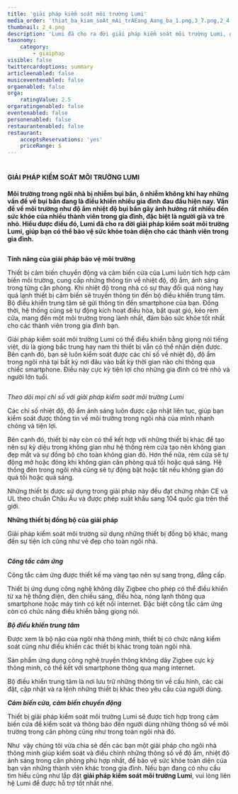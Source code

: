 ```yaml
---
title: 'giải pháp kiểm soát môi trường Lumi'
media_order: 'thiat_ba_kiam_soAt_mAi_trAEang_Aang_ba_1.png,3_7.png,2_4.png'
thumbnail: 2_4.png
description: 'Lumi đã cho ra đời giải pháp kiểm soát môi trường Lumi, giúp bạn có thể bảo vệ sức khỏe toàn diện cho các thành viên trong gia đình. ...'
taxonomy:
    category:
        - giaiphap
visible: false
twittercardoptions: summary
articleenabled: false
musiceventenabled: false
orgaenabled: false
orga:
    ratingValue: 2.5
orgaratingenabled: false
eventenabled: false
personenabled: false
restaurantenabled: false
restaurant:
    acceptsReservations: 'yes'
    priceRange: $
---
```


<h1><span style="font-size: 11pt;">GIẢI PH&Aacute;P KIỂM SO&Aacute;T M&Ocirc;I TRƯỜNG LUMI</span></h1>
<p><strong>M&ocirc;i trường trong ng&ocirc;i nh&agrave; bị nhiễm bụi bẩn, &ocirc; nhiễm kh&ocirc;ng kh&iacute; hay những vấn đề về bụi bẩn đang l&agrave; điều khiến nhiều gia đ&igrave;nh đau đầu hiện nay. Vấn đề về m&ocirc;i trường như độ ẩm nhiệt độ bụi bẩn g&acirc;y ảnh hưởng rất nhiều đến sức khỏe của nhiều th&agrave;nh vi&ecirc;n trong gia đ&igrave;nh, đặc biệt l&agrave; người gi&agrave; v&agrave; trẻ nhỏ. Hiểu được điều đ&oacute;, Lumi đ&atilde; cho ra đời giải ph&aacute;p kiểm so&aacute;t m&ocirc;i trường Lumi, gi&uacute;p bạn c&oacute; thể bảo vệ sức khỏe to&agrave;n diện cho c&aacute;c th&agrave;nh vi&ecirc;n trong gia đ&igrave;nh.</strong></p>
<p><img src="/newv1/tu-van-giai-phap/giai-phap-kiem-soat-moi-truong-lumi/2_4.png" alt="" /></p>
<p><strong>T&iacute;nh năng của giải ph&aacute;p bảo vệ m&ocirc;i trường</strong></p>
<p>Thiết bị cảm biến chuyển động v&agrave; cảm biến cửa của Lumi lu&ocirc;n t&iacute;ch hợp cảm biến m&ocirc;i trường, cung cấp những th&ocirc;ng tin về nhiệt độ, độ ẩm, &aacute;nh s&aacute;ng trong từng căn ph&ograve;ng. Khi nhiệt độ trong nh&agrave; c&oacute; sự thay đổi qu&aacute; n&oacute;ng hay qu&aacute; lạnh thiết bị cảm biến sẽ truyền th&ocirc;ng tin đến bộ điều khiển trung t&acirc;m. Bộ điều khiển trung t&acirc;m sẽ gửi th&ocirc;ng tin đến smartphone của bạn. Đồng thời, hệ thống cũng sẽ tự động k&iacute;ch hoạt điều h&ograve;a, bật quạt gi&oacute;, k&eacute;o r&egrave;m cửa, mang đến một m&ocirc;i trường trong l&agrave;nh nhất, đảm bảo sức khỏe tốt nhất cho c&aacute;c th&agrave;nh vi&ecirc;n trong gia đ&igrave;nh bạn.</p>
<p>Giải ph&aacute;p kiểm so&aacute;t m&ocirc;i trường Lumi c&oacute; thể điều khiển bằng giọng n&oacute;i tiếng việt, d&ugrave; l&agrave; giọng bắc trung hay nam th&igrave; thiết bị vẫn c&oacute; thể nhận diện được. B&ecirc;n cạnh đ&oacute;, bạn sẽ lu&ocirc;n kiểm so&aacute;t được c&aacute;c chỉ số về nhiệt độ, độ ẩm trong ng&ocirc;i nh&agrave; tại bất kỳ nơi đ&acirc;u v&agrave;o bất kỳ thời gian n&agrave;o chỉ th&ocirc;ng qua chiếc smartphone. Điều n&agrave;y cực kỳ tiện lợi cho những gia đ&igrave;nh c&oacute; trẻ nhỏ v&agrave; người lớn tuổi.</p>
<p><img src="/newv1/tu-van-giai-phap/giai-phap-kiem-soat-moi-truong-lumi/3_7.png" alt="" /></p>
<p><em>Theo d&otilde;i mọi chỉ số với giải ph&aacute;p kiểm so&aacute;t m&ocirc;i trường Lumi</em></p>
<p>C&aacute;c chỉ số nhiệt độ, độ ẩm &aacute;nh s&aacute;ng lu&ocirc;n được cập nhật li&ecirc;n tục, gi&uacute;p bạn kiểm so&aacute;t được th&ocirc;ng tin về m&ocirc;i trường trong ng&ocirc;i nh&agrave; của m&igrave;nh nhanh ch&oacute;ng v&agrave; tiện lợi.</p>
<p>B&ecirc;n cạnh đ&oacute;, thiết bị n&agrave;y c&ograve;n c&oacute; thể kết hợp với những thiết bị kh&aacute;c để tạo n&ecirc;n sự kỳ diệu trong kh&ocirc;ng gian như hệ thống r&egrave;m cửa tạo n&ecirc;n kh&ocirc;ng gian đẹp mắt v&agrave; sự đồng bộ cho to&agrave;n kh&ocirc;ng gian đ&oacute;. Hơn thế nữa, r&egrave;m cửa sẽ tự động mở hoặc đ&oacute;ng khi kh&ocirc;ng gian căn ph&ograve;ng qu&aacute; tối hoặc qu&aacute; s&aacute;ng. Hệ thống đ&egrave;n trong ng&ocirc;i nh&agrave; cũng sẽ tự động bật hoặc tắt nếu kh&ocirc;ng gian đ&oacute; qu&aacute; tối hoặc qu&aacute; s&aacute;ng.</p>
<p>Những thiết bị được sử dụng trong giải ph&aacute;p n&agrave;y đều đạt chứng nhận CE v&agrave; UL theo chuẩn Ch&acirc;u &Acirc;u v&agrave; được ph&eacute;p xuất khẩu sang 104 quốc gia tr&ecirc;n thế giới.</p>
<p><strong>Những thiết bị đồng bộ của giải ph&aacute;p</strong></p>
<p>Giải ph&aacute;p kiểm so&aacute;t m&ocirc;i trường sử dụng những thiết bị đồng bộ kh&aacute;c, mang đến sự tiện &iacute;ch cũng như vẻ đẹp cho to&agrave;n ng&ocirc;i nh&agrave;.</p>
<p><img src="/newv1/tu-van-giai-phap/giai-phap-kiem-soat-moi-truong-lumi/thiat_ba_kiam_soAt_mAi_trAEang_Aang_ba_1.png" alt="" /></p>
<div class="col-sm-9 post_content">
<p><strong><em>C&ocirc;ng tắc cảm ứng</em></strong></p>
<p>C&ocirc;ng tắc cảm ứng được thiết kế mạ v&agrave;ng tạo n&ecirc;n sự sang trọng, đẳng cấp.</p>
<p>Thiết bị ứng dụng c&ocirc;ng nghệ kh&ocirc;ng d&acirc;y Zigbee cho ph&eacute;p c&oacute; thể điều khiển từ xa hệ thống điện, đ&egrave;n chiếu s&aacute;ng, điều h&ograve;a, n&oacute;ng lạnh th&ocirc;ng qua smartphone hoặc m&aacute;y t&iacute;nh c&oacute; kết nối internet. Đặc biệt c&ocirc;ng tắc cảm ứng c&ograve;n c&oacute; chức năng điều khiển bằng giọng n&oacute;i.</p>
<p><strong><em>Bộ điều khiển trung t&acirc;m</em></strong></p>
<p>Được xem l&agrave; bộ n&atilde;o của ng&ocirc;i nh&agrave; th&ocirc;ng minh, thiết bị c&oacute; chức năng kiểm so&aacute;t cũng như điều khiển c&aacute;c thiết bị kh&aacute;c trong to&agrave;n ng&ocirc;i nh&agrave;.</p>
<p>Sản phẩm ứng dụng c&ocirc;ng nghệ truyền th&ocirc;ng kh&ocirc;ng d&acirc;y Zigbee cực kỳ th&ocirc;ng minh, c&oacute; thể kết với smartphone th&ocirc;ng qua mạng internet.</p>
<p>Bộ điều khiển trung t&acirc;m l&agrave; nơi lưu trữ những th&ocirc;ng tin về cấu h&igrave;nh, c&aacute;c c&agrave;i đặt, cập nhật v&agrave; ra lệnh những thiết bị kh&aacute;c theo y&ecirc;u cầu của người d&ugrave;ng.</p>
<p><strong><em>Cảm biến cửa, cảm biến chuyển động</em></strong></p>
<p>Thiết bị giải ph&aacute;p kiểm so&aacute;t m&ocirc;i trường Lumi sẽ được t&iacute;ch hợp trong cảm biến cửa để kiểm so&aacute;t v&agrave; th&ocirc;ng b&aacute;o đến người d&ugrave;ng những th&ocirc;ng số về m&ocirc;i trường trong căn ph&ograve;ng cũng như trong to&agrave;n ng&ocirc;i nh&agrave; đ&oacute;.</p>
<p>Như &nbsp;vậy ch&uacute;ng t&ocirc;i vừa chia sẻ đến c&aacute;c bạn một giải ph&aacute;p cho ng&ocirc;i nh&agrave; th&ocirc;ng minh gi&uacute;p kiểm so&aacute;t v&agrave; điều chỉnh những th&ocirc;ng số về độ ẩm, nhiệt độ &aacute;nh s&aacute;ng trong căn ph&ograve;ng ph&ugrave; hợp nhất, để bảo vệ sức khỏe to&agrave;n diện của bạn v&agrave;n những th&agrave;nh vi&ecirc;n kh&aacute;c trong gia đ&igrave;nh. Nếu bạn đang c&oacute; nhu cầu t&igrave;m hiểu cũng như lắp đặt&nbsp;<strong>giải ph&aacute;p kiểm so&aacute;t m&ocirc;i trường Lumi</strong>, vui l&ograve;ng li&ecirc;n hệ Lumi để được hỗ trợ tốt nhất nh&eacute;.</p>
</div>